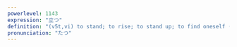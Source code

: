 ```yaml
---
powerlevel: 1143
expression: "立つ"
definition: "(v5t,vi) to stand; to rise; to stand up; to find oneself (e.g. in a difficult position); to depart (on a plane, train, etc.); (P)"
pronunciation: "たつ"
---
```

